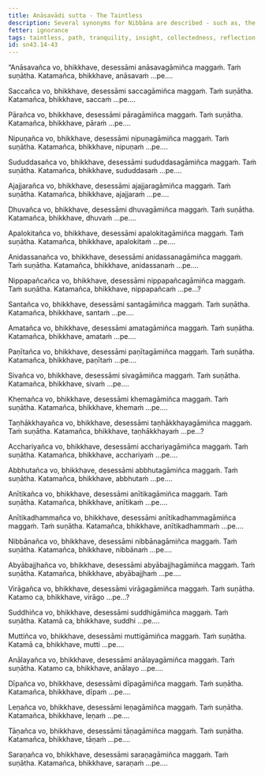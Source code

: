 ```yaml
---
title: Anāsavādi sutta - The Taintless
description: Several synonyms for Nibbāna are described - such as, the taintless, the truth, the far shore, the subtle, the hard to see, the unaging, the stable, the non-disintegrating, the signless, the non-proliferation, the peaceful, the deathless, the excellent, the auspicious, the safe, the wearing away of craving, the wonderful, the marvelous, the freedom from calamity, the state free from calamity, Nibbāna, the blameless, dispassion, purity, freedom, the non-clinging, the island, the security, the protection, and the shelter.
fetter: ignorance
tags: taintless, path, tranquility, insight, collectedness, reflection, examination, investigation, mindfulness, body, feelings, mind, mental qualities, right efforts, psychic ability, five faculties, five powers, seven factors of awakening, noble eightfold path, sn, sn35-44, sn43
id: sn43.14-43
---
```


“Anāsavañca vo, bhikkhave, desessāmi anāsavagāmiñca maggaṁ. Taṁ suṇātha. Katamañca, bhikkhave, anāsavaṁ …pe….

Saccañca vo, bhikkhave, desessāmi saccagāmiñca maggaṁ. Taṁ suṇātha. Katamañca, bhikkhave, saccaṁ …pe….

Pārañca vo, bhikkhave, desessāmi pāragāmiñca maggaṁ. Taṁ suṇātha. Katamañca, bhikkhave, pāraṁ …pe….

Nipuṇañca vo, bhikkhave, desessāmi nipuṇagāmiñca maggaṁ. Taṁ suṇātha. Katamañca, bhikkhave, nipuṇaṁ …pe….

Sududdasañca vo, bhikkhave, desessāmi sududdasagāmiñca maggaṁ. Taṁ suṇātha. Katamañca, bhikkhave, sududdasaṁ …pe….

Ajajjarañca vo, bhikkhave, desessāmi ajajjaragāmiñca maggaṁ. Taṁ suṇātha. Katamañca, bhikkhave, ajajjaraṁ …pe….

Dhuvañca vo, bhikkhave, desessāmi dhuvagāmiñca maggaṁ. Taṁ suṇātha. Katamañca, bhikkhave, dhuvaṁ …pe….

Apalokitañca vo, bhikkhave, desessāmi apalokitagāmiñca maggaṁ. Taṁ suṇātha. Katamañca, bhikkhave, apalokitaṁ …pe….

Anidassanañca vo, bhikkhave, desessāmi anidassanagāmiñca maggaṁ. Taṁ suṇātha. Katamañca, bhikkhave, anidassanaṁ …pe….

Nippapañcañca vo, bhikkhave, desessāmi nippapañcagāmiñca maggaṁ. Taṁ suṇātha. Katamañca, bhikkhave, nippapañcaṁ …pe…?

Santañca vo, bhikkhave, desessāmi santagāmiñca maggaṁ. Taṁ suṇātha. Katamañca, bhikkhave, santaṁ …pe….

Amatañca vo, bhikkhave, desessāmi amatagāmiñca maggaṁ. Taṁ suṇātha. Katamañca, bhikkhave, amataṁ …pe….

Paṇītañca vo, bhikkhave, desessāmi paṇītagāmiñca maggaṁ. Taṁ suṇātha. Katamañca, bhikkhave, paṇītaṁ …pe….

Sivañca vo, bhikkhave, desessāmi sivagāmiñca maggaṁ. Taṁ suṇātha. Katamañca, bhikkhave, sivaṁ …pe….

Khemañca vo, bhikkhave, desessāmi khemagāmiñca maggaṁ. Taṁ suṇātha. Katamañca, bhikkhave, khemaṁ …pe….

Taṇhākkhayañca vo, bhikkhave, desessāmi taṇhākkhayagāmiñca maggaṁ. Taṁ suṇātha. Katamañca, bhikkhave, taṇhākkhayaṁ …pe…?

Acchariyañca vo, bhikkhave, desessāmi acchariyagāmiñca maggaṁ. Taṁ suṇātha. Katamañca, bhikkhave, acchariyaṁ …pe….

Abbhutañca vo, bhikkhave, desessāmi abbhutagāmiñca maggaṁ. Taṁ suṇātha. Katamañca, bhikkhave, abbhutaṁ …pe….

Anītikañca vo, bhikkhave, desessāmi anītikagāmiñca maggaṁ. Taṁ suṇātha. Katamañca, bhikkhave, anītikaṁ …pe….

Anītikadhammañca vo, bhikkhave, desessāmi anītikadhammagāmiñca maggaṁ. Taṁ suṇātha. Katamañca, bhikkhave, anītikadhammaṁ …pe….

Nibbānañca vo, bhikkhave, desessāmi nibbānagāmiñca maggaṁ. Taṁ suṇātha. Katamañca, bhikkhave, nibbānaṁ …pe….

Abyābajjhañca vo, bhikkhave, desessāmi abyābajjhagāmiñca maggaṁ. Taṁ suṇātha. Katamañca, bhikkhave, abyābajjhaṁ …pe….

Virāgañca vo, bhikkhave, desessāmi virāgagāmiñca maggaṁ. Taṁ suṇātha. Katamo ca, bhikkhave, virāgo …pe…?

Suddhiñca vo, bhikkhave, desessāmi suddhigāmiñca maggaṁ. Taṁ suṇātha. Katamā ca, bhikkhave, suddhi …pe….

Muttiñca vo, bhikkhave, desessāmi muttigāmiñca maggaṁ. Taṁ suṇātha. Katamā ca, bhikkhave, mutti …pe….

Anālayañca vo, bhikkhave, desessāmi anālayagāmiñca maggaṁ. Taṁ suṇātha. Katamo ca, bhikkhave, anālayo …pe….

Dīpañca vo, bhikkhave, desessāmi dīpagāmiñca maggaṁ. Taṁ suṇātha. Katamañca, bhikkhave, dīpaṁ …pe….

Leṇañca vo, bhikkhave, desessāmi leṇagāmiñca maggaṁ. Taṁ suṇātha. Katamañca, bhikkhave, leṇaṁ …pe….

Tāṇañca vo, bhikkhave, desessāmi tāṇagāmiñca maggaṁ. Taṁ suṇātha. Katamañca, bhikkhave, tāṇaṁ …pe….

Saraṇañca vo, bhikkhave, desessāmi saraṇagāmiñca maggaṁ. Taṁ suṇātha. Katamañca, bhikkhave, saraṇaṁ …pe….